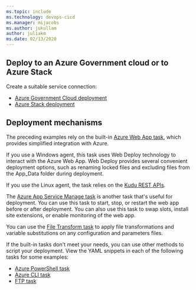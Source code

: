 ```yaml
---
ms.topic: include
ms.technology: devops-cicd
ms.manager: mijacobs
ms.author: jukullam
author: juliakm
ms.date: 02/13/2020
---
```


## Deploy to an Azure Government cloud or to Azure Stack

Create a suitable service connection:

- [Azure Government Cloud deployment](../../../library/government-cloud.md)
- [Azure Stack deployment](../../../library/connect-to-azure.md#connect-stack)

## Deployment mechanisms

The preceding examples rely on the built-in [Azure Web App task](../../../tasks/deploy/azure-rm-web-app.md),
which provides simplified integration with Azure.

If you use a Windows agent, this task uses Web Deploy technology to interact with the Azure Web App.
Web Deploy provides several convenient deployment options, such as renaming locked files and excluding files from the App_Data folder during deployment.

If you use the Linux agent, the task relies on the [Kudu REST APIs](https://github.com/projectkudu/kudu/wiki/REST-API).

The [Azure App Service Manage task](../../../tasks/deploy/azure-app-service-manage.md) is another task that's useful for deployment.
You can use this task to start, stop, or restart the web app before or after deployment.
You can also use this task to swap slots, install site extensions, or enable monitoring of the web app.

You can use the [File Transform task](../../../tasks/utility/file-transform.md) to apply file transformations and variable substitutions on any configuration and parameters files.

If the built-in tasks don't meet your needs, you can use other methods to script your deployment.
View the YAML snippets in each of the following tasks for some examples:

- [Azure PowerShell task](../../../tasks/deploy/azure-powershell.md)
- [Azure CLI task](../../../tasks/deploy/azure-cli.md)
- [FTP task](../../../tasks/utility/ftp-upload.md)

